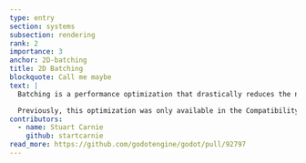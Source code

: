 ```yaml
---
type: entry
section: systems
subsection: rendering
rank: 2
importance: 3
anchor: 2D-batching
title: 2D Batching
blockquote: Call me maybe
text: |
  Batching is a performance optimization that drastically reduces the number of draw calls in a scene. The effect will be particularly noticable in scenes with a lot of text rendering or repeated sprites sharing a texture.

  Previously, this optimization was only available in the Compatibility renderer. This release brings batching to the other rendering backends as well, which should make 2D performance comparable amongst all of them.
contributors:
  - name: Stuart Carnie
    github: startcarnie
read_more: https://github.com/godotengine/godot/pull/92797
---
```

